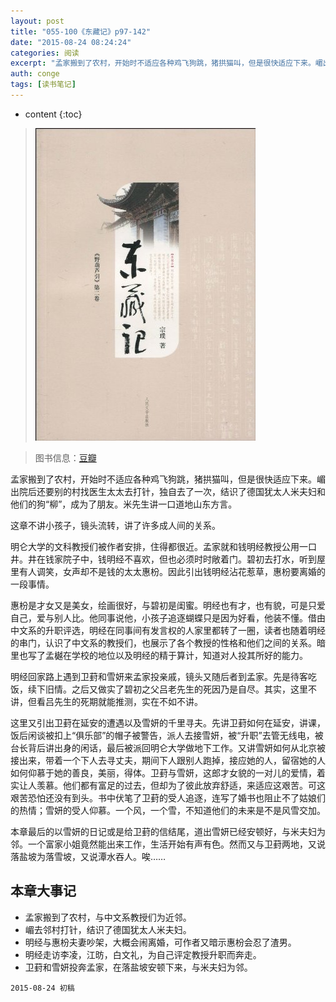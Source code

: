 ```yaml
---
layout: post
title: "055-100《东藏记》p97-142"
date: "2015-08-24 08:24:24"
categories: 阅读
excerpt: "孟家搬到了农村，开始时不适应各种鸡飞狗跳，猪拱猫叫，但是很快适应下来。嵋出院后还要别的村找医生太太去打针，独自去了一次，结识了德国犹太人米夫妇和他们的狗“柳”，成为了朋友..."
auth: conge
tags: [读书笔记]
---
```

* content
{:toc}

> ![东藏记](/assets/images/阅读/118382-e8b1e9b72b080a42.jpg)

> 图书信息：[豆瓣](http://book.douban.com/subject/1014374/)

孟家搬到了农村，开始时不适应各种鸡飞狗跳，猪拱猫叫，但是很快适应下来。嵋出院后还要别的村找医生太太去打针，独自去了一次，结识了德国犹太人米夫妇和他们的狗“柳”，成为了朋友。米先生讲一口道地山东方言。

这章不讲小孩子，镜头流转，讲了许多成人间的关系。

明仑大学的文科教授们被作者安排，住得都很近。孟家就和钱明经教授公用一口井。井在钱家院子中，钱明经不喜欢，但也必须时时敞着门。碧初去打水，听到屋里有人调笑，女声却不是钱的太太惠枌。因此引出钱明经沾花惹草，惠枌要离婚的一段事情。

惠枌是才女又是美女，绘画很好，与碧初是闺蜜。明经也有才，也有貌，可是只爱自己，爱与别人比。他同事说他，小孩子追逐蝴蝶只是因为好看，他装不懂。借由中文系的升职评选，明经在同事间有发言权的人家里都转了一圈，读者也随着明经的串门，认识了中文系的教授们，也展示了各个教授的性格和他们之间的关系。暗里也写了孟樾在学校的地位以及明经的精于算计，知道对人投其所好的能力。

明经回家路上遇到卫葑和雪妍来孟家投亲戚，镜头又随后者到孟家。先是待客吃饭，续下旧情。之后又做实了碧初之父吕老先生的死因乃是自尽。其实，这里不讲，但看吕先生的死期就能推测，实在不如不讲。

这里又引出卫葑在延安的遭遇以及雪妍的千里寻夫。先讲卫葑如何在延安，讲课，饭后闲谈被扣上“俱乐部”的帽子被警告，派人去接雪妍，被“升职”去管无线电，被台长背后讲出身的闲话，最后被派回明仑大学做地下工作。又讲雪妍如何从北京被接出来，带着一个下人去寻丈夫，期间下人跟别人跑掉，接应她的人，留宿她的人如何仰慕于她的善良，美丽，得体。卫葑与雪妍，这郎才女貌的一对儿的爱情，着实让人羡慕。他们都有富足的过去，但却为了彼此放弃舒适，来适应这艰苦。可这艰苦恐怕还没有到头。书中伏笔了卫葑的受人追逐，连写了婚书也阻止不了姑娘们的热情；雪妍的受人仰慕。一个风，一个雪，不知道他们的未来是不是风雪交加。

本章最后的以雪妍的日记或是给卫葑的信结尾，道出雪妍已经安顿好，与米夫妇为邻。一个富家小姐竟然能出来工作，生活开始有声有色。然而又与卫葑两地，又说落盐坡为落雪坡，又说潭水吞人。唉……

## 本章大事记

* 孟家搬到了农村，与中文系教授们为近邻。
* 嵋去邻村打针，结识了德国犹太人米夫妇。
* 明经与惠枌夫妻吵架，大概会闹离婚，可作者又暗示惠枌会忍了渣男。
* 明经走访李凌，江昉，白文礼，为自己评定教授升职而奔走。
* 卫葑和雪妍投奔孟家，在落盐坡安顿下来，与米夫妇为邻。

```
2015-08-24 初稿
```
